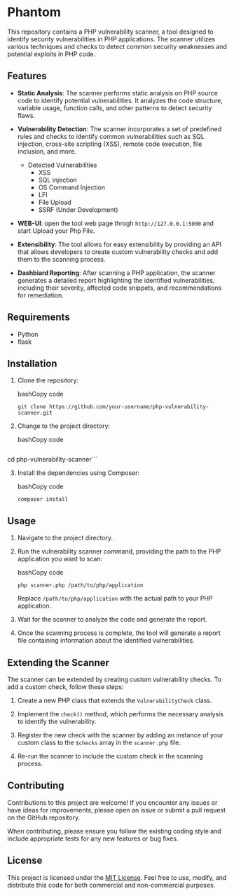 # Phantom 

This repository contains a PHP vulnerability scanner, a tool designed to identify security vulnerabilities in PHP applications. The scanner utilizes various techniques and checks to detect common security weaknesses and potential exploits in PHP code.

## Features

-   **Static Analysis**: The scanner performs static analysis on PHP source code to identify potential vulnerabilities. It analyzes the code structure, variable usage, function calls, and other patterns to detect security flaws.
-   **Vulnerability Detection**: The scanner incorporates a set of predefined rules and checks to identify common vulnerabilities such as SQL injection, cross-site scripting (XSS), remote code execution, file inclusion, and more.
      - Detected Vulnerabilities
        - XSS
        - SQL injection
        - OS Command Injection
        - LFI
        - File Upload
        - SSRF (Under Development)
-   **WEB-UI**: open the tool web page throgh `http://127.0.0.1:5000` and start Upload your Php File.     
        
-   **Extensibility**: The tool allows for easy extensibility by providing an API that allows developers to create custom vulnerability checks and add them to the scanning process.
-   **Dashbiard Reporting**: After scanning a PHP application, the scanner generates a detailed report highlighting the identified vulnerabilities, including their severity, affected code snippets, and recommendations for remediation.

## Requirements

-   Python 
-   flask

## Installation

1.  Clone the repository:
    
    bashCopy code
    
    `git clone https://github.com/your-username/php-vulnerability-scanner.git`
    
2.  Change to the project directory:
    
    bashCopy code
    
    ```bash
cd php-vulnerability-scanner```
    
3.  Install the dependencies using Composer:
    
    bashCopy code
    
    `composer install`
    

## Usage

1.  Navigate to the project directory.
    
2.  Run the vulnerability scanner command, providing the path to the PHP application you want to scan:
    
    bashCopy code
    
    `php scanner.php /path/to/php/application`
    
    Replace `/path/to/php/application` with the actual path to your PHP application.
    
3.  Wait for the scanner to analyze the code and generate the report.
    
4.  Once the scanning process is complete, the tool will generate a report file containing information about the identified vulnerabilities.
    

## Extending the Scanner

The scanner can be extended by creating custom vulnerability checks. To add a custom check, follow these steps:

1.  Create a new PHP class that extends the `VulnerabilityCheck` class.
    
2.  Implement the `check()` method, which performs the necessary analysis to identify the vulnerability.
    
3.  Register the new check with the scanner by adding an instance of your custom class to the `$checks` array in the `scanner.php` file.
    
4.  Re-run the scanner to include the custom check in the scanning process.
    

## Contributing

Contributions to this project are welcome! If you encounter any issues or have ideas for improvements, please open an issue or submit a pull request on the GitHub repository.

When contributing, please ensure you follow the existing coding style and include appropriate tests for any new features or bug fixes.

## License

This project is licensed under the [MIT License](https://chat.openai.com/LICENSE). Feel free to use, modify, and distribute this code for both commercial and non-commercial purposes.
